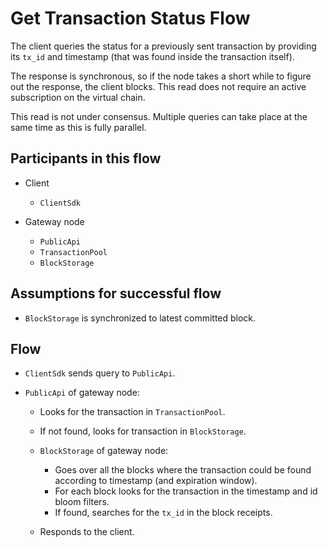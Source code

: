 # Get Transaction Status Flow

The client queries the status for a previously sent transaction by providing its `tx_id` and timestamp (that was found inside the transaction itself).

The response is synchronous, so if the node takes a short while to figure out the response, the client blocks. This read does not require an active subscription on the virtual chain.

This read is not under consensus. Multiple queries can take place at the same time as this is fully parallel.

## Participants in this flow

* Client
  * `ClientSdk`

* Gateway node
  * `PublicApi`
  * `TransactionPool`
  * `BlockStorage`

## Assumptions for successful flow

* `BlockStorage` is synchronized to latest committed block.

## Flow

* `ClientSdk` sends query to `PublicApi`.

* `PublicApi` of gateway node:
  * Looks for the transaction in `TransactionPool`.
  * If not found, looks for transaction in `BlockStorage`.

  * `BlockStorage` of gateway node:
    * Goes over all the blocks where the transaction could be found according to timestamp (and expiration window).
    * For each block looks for the transaction in the timestamp and id bloom filters.
    * If found, searches for the `tx_id` in the block receipts.

  * Responds to the client.
